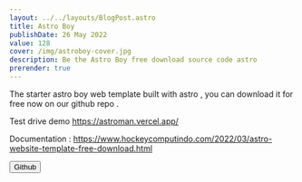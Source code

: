 ```yaml
---
layout: ../../layouts/BlogPost.astro
title: Astro Boy
publishDate: 26 May 2022
value: 128
cover: /img/astroboy-cover.jpg
description: Be the Astro Boy free download source code astro
prerender: true
---
```


The starter astro boy web template built with astro , you can download it for free now on our github repo .

Test drive demo https://astroman.vercel.app/

Documentation : https://www.hockeycomputindo.com/2022/03/astro-website-template-free-download.html

<p><a href="https://github.com/mesinkasir/astro-website-template-themes-source-code-download"><button class="btn-meteor link"> Github</button></a></p>
